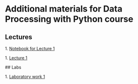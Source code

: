# Additional materials for Data Processing with Python course
## Lectures
<p>1. <a href="https://github.com/svniko/data_processing/blob/main/notebooks/Lecture_1_en.ipynb">Notebook for Lecture 1</a><p>
<p>1. <a href="https://github.com/svniko/data_processing/blob/main/Lectures/Lecture_1.pdf">Lecture 1</a><p>
## Labs
<p>1. <a href="https://github.com/svniko/data_processing/blob/main/Labs/Lab_1_en.pdf">Laboratory work 1</a><p>
